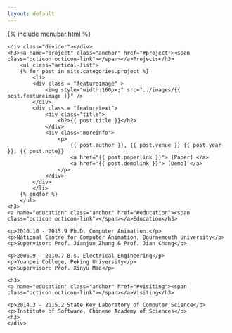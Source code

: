 ```yaml
---
layout: default
---
```

<div class="index-content home">
    <div class="section">
        {% include menubar.html %}


	<div class="divider"></div>
	<h3><a name="project" class="anchor" href="#project"><span class="octicon octicon-link"></span></a>Projects</h3>
		<ul class="artical-list">
		{% for post in site.categories.project %}
		    <li>
			<div class = "featureimage" >
				<img style="width:160px;" src="../images/{{ post.featureimage }}" /> 
			</div>
			<div class = "featuretext">
				<div class="title">
				   	<h2>{{ post.title }}</h2>
				</div>
				<div class="moreinfo">
					<p>
						{{ post.author }}, {{ post.venue }} {{ post.year }}, {{ post.note}}
						<a href="{{ post.paperlink }}"> [Paper] </a>
						<a href="{{ post.demolink }}"> [Demo] </a>
					</p>
				</div>
			</div>		
		    </li>
		{% endfor %}
		</ul>
	<h3>
	<a name="education" class="anchor" href="#education"><span class="octicon octicon-link"></span></a>Education</h3>

	<p>2010.10 - 2015.9 Ph.D. Computer Animation.</p>
	<p>National Centre for Computer Animation, Bournemouth University</p>
	<p>Supervisor: Prof. Jianjun Zhang & Prof. Jian Chang</p>

	<p>2006.9 - 2010.7 B.s. Electrical Engineering</p>
	<p>Yuanpei College, Peking University</p>
	<p>Supervisor: Prof. Xinyu Mao</p>

	<h3>
	<a name="education" class="anchor" href="#visiting"><span class="octicon octicon-link"></span></a>Visiting</h3>

	<p>2014.3 - 2015.2 State Key Laboratory of Computer Science</p>
	<p>Institute of Software, Chinese Academy of Sciences</p>
	<h3>
    </div>
</div>
